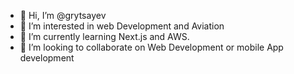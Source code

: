 - 👋 Hi, I’m @grytsayev
- 👀 I’m interested in web Development and Aviation
- 🌱 I’m currently learning Next.js and AWS.
- 💞️ I’m looking to collaborate on Web Development or mobile App development

<!---
grytsayev/grytsayev is a ✨ special ✨ repository because its `README.md` (this file) appears on your GitHub profile.
You can click the Preview link to take a look at your changes.
--->
